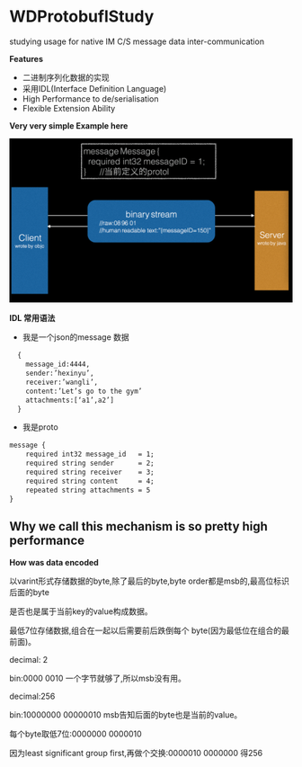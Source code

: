 # WDProtobuflStudy
studying usage for native IM C/S message data inter-communication

**Features**
 * 二进制序列化数据的实现
 * 采用IDL(Interface Definition Language)
 * High Performance to de/serialisation
 * Flexible Extension Ability


**Very very simple Example here**

![demo1](https://github.com/chenniaoc/WDProtobuflStudy/raw/master/ex1.png)



**IDL 常用语法**

* 我是一个json的message 数据
```
  {
    message_id:4444,
    sender:’hexinyu’, 
    receiver:’wangli’, 
    content:’Let’s go to the gym’ 
    attachments:[‘a1’,a2’]
  }
```

* 我是proto
```
message {
    required int32 message_id   = 1; 
    required string sender      = 2; 
    required string receiver    = 3;
    required string content     = 4; 
    repeated string attachments = 5
}
```


Why we call this mechanism is so pretty high performance
-------------------------------

**How was data encoded**


以varint形式存储数据的byte,除了最后的byte,byte order都是msb的,最高位标识后面的byte

是否也是属于当前key的value构成数据。

最低7位存储数据,组合在一起以后需要前后跌倒每个 byte(因为最低位在组合的最前面)。



decimal: 2

bin:0000 0010 一个字节就够了,所以msb没有用。


decimal:256

bin:10000000 00000010 msb告知后面的byte也是当前的value。

每个byte取低7位:0000000 0000010

因为least significant group first,再做个交换:0000010 0000000 得256


